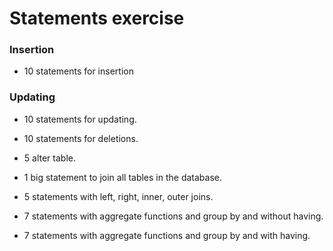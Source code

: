 # Statements exercise

### Insertion

[//]: # (  10 statements for insertion.)

[//]: # (  10 statements for updating.)

[//]: # (  10 statements for deletions.)

[//]: # (  5 alter table.)

[//]: # (  1 big statement to join all tables in the database.)

[//]: # (  5 statements with left, right, inner, outer joins.)

[//]: # (  7 statements with aggregate functions and group by and without having.)

[//]: # (  7 statements with aggregate functions and group by and with having.)

* 10 statements for insertion

### Updating

* 10 statements for updating.

* 10 statements for deletions.

* 5 alter table.

* 1 big statement to join all tables in the database.

* 5 statements with left, right, inner, outer joins.

* 7 statements with aggregate functions and group by and without having.

* 7 statements with aggregate functions and group by and with having.
